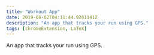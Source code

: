 ```yaml
---
title: "Workout App"
date: 2019-06-02T04:11:44.9201141Z
description: "An app that tracks your run using GPS."
tags: [chromeExtension, LaTeX]
---
```


An app that tracks your run using GPS.
